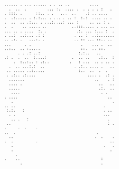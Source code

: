 ```
...... . ... ...... . . .. ..         ....       
  .  ..  .         ... :.  .... .  . . . . :   . 
. :::. .      ::.. . .   ...  ..    .: .. ....   
.  .:..... . :.:... . ... . .. :  :.:  .... .. . 
.  ..  .. .:... . ...:....: ... :     .. .. : .  
.  .    .. ..... ..           ..:::..... . ... ..
... .. . ....  :. .             .:. ... :... :  .
. ..:  ..:... .: :             . .. :  ..:.......
.. .:. .   ...:. .             .. :: ... ::.. .. 
...      . .                      .    ... .  .. 
..:..  .. :.....                  ::.  .. ::.    
      . . .: ..:                 :.:..   ..      
.: .  .  ..  :....:           .  .. ..    .:..  :
    .  :..:.. : .:..         .   : ...  .. . .. .
  .  .. ...:.:  ..             . .:.. .... .   ..
 .. ..... ..:.....               :..  ..  .  .   
 . .:.. .:....                       .... .  .: .
  .......                               ..    . :
  .... .                                  ..   ..
  .....                                   .:.  ..
   ....                                    . .   
. ....                                        .. 
   .                                            .
.. ..                                       .    
 :.:.   :                                   . .. 
  . .                                       ...  
   .. .   :                                   .  
 ..                                           : .
.     .  .    .                                  
..  .                                    .       
  ..                                    .  .    .
.  .          .                                ..
   .                                        .   .
   .                                           . 
     .                                           
.    ..                                    :     
       .                                   .     
                                                 

```

<!--
**ondrejmisak/ondrejmisak** is a ✨ _special_ ✨ repository because its `README.md` (this file) appears on your GitHub profile.

Here are some ideas to get you started:

- 🔭 I’m currently working on ...
- 🌱 I’m currently learning ...
- 👯 I’m looking to collaborate on ...
- 🤔 I’m looking for help with ...
- 💬 Ask me about ...
- 📫 How to reach me: ...
- 😄 Pronouns: ...
- ⚡ Fun fact: ...
-->
